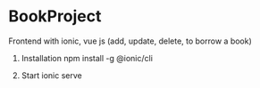 # BookProject
Frontend with ionic, vue js (add, update, delete, to borrow a book)


1. Installation
npm install -g @ionic/cli

2. Start
ionic serve
